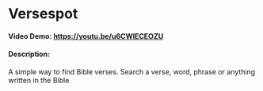 # Versespot
#### Video Demo:  https://youtu.be/u6CWlECEOZU
#### Description:
A simple way to find Bible verses.
Search a verse, word, phrase or anything written in the Bible
